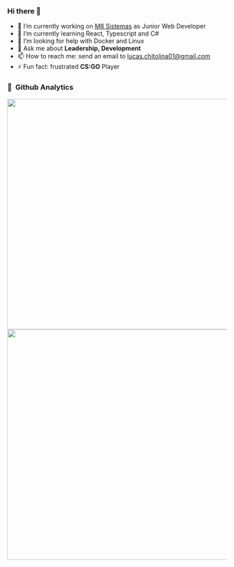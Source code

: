 ### Hi there 👋

- 🔭 I’m currently working on [M8 Sistemas](https://erpm8.cloud/) as Junior Web Developer
- 🌱 I’m currently learning React, Typescript and C#
- 🤔 I’m looking for help with Docker and Linux
- 💬 Ask me about **Leadership, Development**
- 📫 How to reach me: send an email to lucas.chitolina01@gmail.com
- ⚡ Fun fact: frustrated **CS:GO** Player


### 🎯 &nbsp;Github Analytics

<p>
  <img width="530em" src="https://github-readme-stats.vercel.app/api/top-langs/?username=LucasJantschChitolina&layout=compact&theme=dracula" />
  <img width="530em" src="https://github-readme-stats.vercel.app/api?username=LucasJantschChitolina&show_icons=true&theme=dracula" />
</p>
